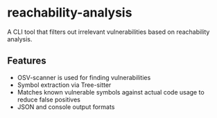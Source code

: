 # reachability-analysis

A CLI tool that filters out irrelevant vulnerabilities based on reachability analysis.

## Features
- OSV-scanner is used for finding vulnerabilities
- Symbol extraction via Tree-sitter
- Matches known vulnerable symbols against actual code usage to reduce false positives
- JSON and console output formats
